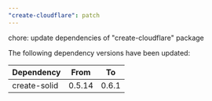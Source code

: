 ```yaml
---
"create-cloudflare": patch
---
```


chore: update dependencies of "create-cloudflare" package

The following dependency versions have been updated:

| Dependency   | From   | To    |
| ------------ | ------ | ----- |
| create-solid | 0.5.14 | 0.6.1 |
